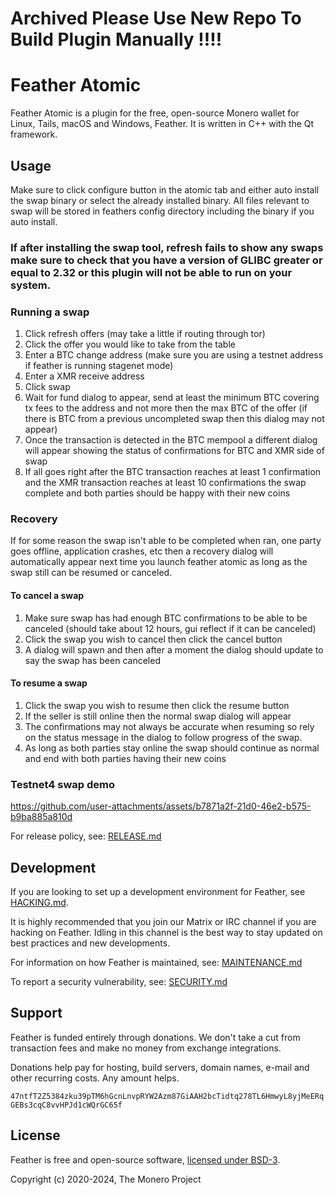 # Archived Please Use New Repo To Build Plugin Manually !!!!
# Feather Atomic

Feather Atomic is a plugin for the free, open-source Monero wallet for Linux, Tails, macOS and Windows, Feather. It is written in C++ with the Qt framework.

## Usage
Make sure to click configure button in the atomic tab and either auto install the swap binary or select the already installed binary.
All files relevant to swap will be stored in feathers config directory including the binary if you auto install.

### If after installing the swap tool, refresh fails to show any swaps make sure to check that you have a version of GLIBC greater or equal to 2.32 or this plugin will not be able to run on your system.

### Running a swap
1. Click refresh offers (may take a little if routing through tor)
2. Click the offer you would like to take from the table
3. Enter a BTC change address (make sure you are using a testnet address if feather is running stagenet mode)
4. Enter a XMR receive address
5. Click swap
6. Wait for fund dialog to appear, send at least the minimum BTC covering tx fees to the address and not more then the max BTC of the offer (if there is BTC from a previous uncompleted swap then this dialog may not appear)
7. Once the transaction is detected in the BTC mempool a different dialog will appear showing the status of confirmations for BTC and XMR side of swap
8. If all goes right after the BTC transaction reaches at least 1 confirmation and the XMR transaction reaches at least 10 confirmations the swap complete and both parties should be happy with their new coins

### Recovery
If for some reason the swap isn't able to be completed when ran, one party goes offline, application crashes, etc then a recovery dialog will automatically appear next time you launch feather atomic as long as the swap still can be resumed or canceled. 
#### To cancel a swap
1. Make sure swap has had enough BTC confirmations to be able to be canceled (should take about 12 hours, gui reflect if it can be canceled)
2. Click the swap you wish to cancel then click the cancel button
3. A dialog will spawn and then after a moment the dialog should update to say the swap has been canceled

#### To resume a swap
1. Click the swap you wish to resume then click the resume button
2. If the seller is still online then the normal swap dialog will appear
3. The confirmations may not always be accurate when resuming so rely on the status message in the dialog to follow progress of the swap.
4. As long as both parties stay online the swap should continue as normal and end with both parties having their new coins


### Testnet4 swap demo


https://github.com/user-attachments/assets/b7871a2f-21d0-46e2-b575-b9ba885a810d

For release policy, see: [RELEASE.md](https://github.com/feather-wallet/feather/blob/master/RELEASE.md)

## Development

If you are looking to set up a development environment for Feather, see [HACKING.md](https://github.com/feather-wallet/feather/blob/master/HACKING.md).

It is highly recommended that you join our Matrix or IRC channel if you are hacking on Feather.
Idling in this channel is the best way to stay updated on best practices and new developments.

For information on how Feather is maintained, see: [MAINTENANCE.md](https://github.com/feather-wallet/feather/blob/master/MAINTENANCE.md)

To report a security vulnerability, see: [SECURITY.md](https://github.com/feather-wallet/feather/blob/master/SECURITY.md)

## Support

Feather is funded entirely through donations. We don't take a cut from transaction fees and make no money from exchange integrations.

Donations help pay for hosting, build servers, domain names, e-mail and other recurring costs. Any amount helps.

`47ntfT2Z5384zku39pTM6hGcnLnvpRYW2Azm87GiAAH2bcTidtq278TL6HmwyL8yjMeERqGEBs3cqC8vvHPJd1cWQrGC65f`

## License

Feather is free and open-source software, [licensed under BSD-3](https://raw.githubusercontent.com/feather-wallet/feather/master/LICENSE).

Copyright (c) 2020-2024, The Monero Project
